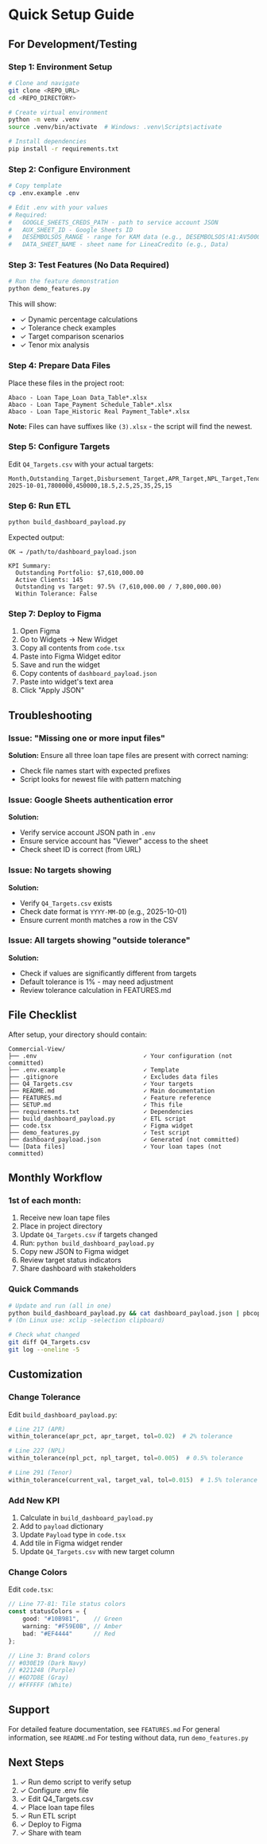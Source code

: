 # Quick Setup Guide

## For Development/Testing

### Step 1: Environment Setup
```bash
# Clone and navigate
git clone <REPO_URL>
cd <REPO_DIRECTORY>

# Create virtual environment
python -m venv .venv
source .venv/bin/activate  # Windows: .venv\Scripts\activate

# Install dependencies
pip install -r requirements.txt
```

### Step 2: Configure Environment
```bash
# Copy template
cp .env.example .env

# Edit .env with your values
# Required:
#   GOOGLE_SHEETS_CREDS_PATH - path to service account JSON
#   AUX_SHEET_ID - Google Sheets ID
#   DESEMBOLSOS_RANGE - range for KAM data (e.g., DESEMBOLSOS!A1:AV5000)
#   DATA_SHEET_NAME - sheet name for LineaCredito (e.g., Data)
```

### Step 3: Test Features (No Data Required)
```bash
# Run the feature demonstration
python demo_features.py
```

This will show:
- ✓ Dynamic percentage calculations
- ✓ Tolerance check examples
- ✓ Target comparison scenarios
- ✓ Tenor mix analysis

### Step 4: Prepare Data Files

Place these files in the project root:
```
Abaco - Loan Tape_Loan Data_Table*.xlsx
Abaco - Loan Tape_Payment Schedule_Table*.xlsx
Abaco - Loan Tape_Historic Real Payment_Table*.xlsx
```

**Note:** Files can have suffixes like `(3).xlsx` - the script will find the newest.

### Step 5: Configure Targets

Edit `Q4_Targets.csv` with your actual targets:
```csv
Month,Outstanding_Target,Disbursement_Target,APR_Target,NPL_Target,Tenor_30_Target,Tenor_60_Target,Tenor_90_Target,Tenor_90plus_Target
2025-10-01,7800000,450000,18.5,2.5,25,35,25,15
```

### Step 6: Run ETL
```bash
python build_dashboard_payload.py
```

Expected output:
```
OK → /path/to/dashboard_payload.json

KPI Summary:
  Outstanding Portfolio: $7,610,000.00
  Active Clients: 145
  Outstanding vs Target: 97.5% (7,610,000.00 / 7,800,000.00)
  Within Tolerance: False
```

### Step 7: Deploy to Figma

1. Open Figma
2. Go to Widgets → New Widget
3. Copy all contents from `code.tsx`
4. Paste into Figma Widget editor
5. Save and run the widget
6. Copy contents of `dashboard_payload.json`
7. Paste into widget's text area
8. Click "Apply JSON"

## Troubleshooting

### Issue: "Missing one or more input files"
**Solution:** Ensure all three loan tape files are present with correct naming:
- Check file names start with expected prefixes
- Script looks for newest file with pattern matching

### Issue: Google Sheets authentication error
**Solution:** 
- Verify service account JSON path in `.env`
- Ensure service account has "Viewer" access to the sheet
- Check sheet ID is correct (from URL)

### Issue: No targets showing
**Solution:**
- Verify `Q4_Targets.csv` exists
- Check date format is `YYYY-MM-DD` (e.g., 2025-10-01)
- Ensure current month matches a row in the CSV

### Issue: All targets showing "outside tolerance"
**Solution:**
- Check if values are significantly different from targets
- Default tolerance is 1% - may need adjustment
- Review tolerance calculation in FEATURES.md

## File Checklist

After setup, your directory should contain:

```
Commercial-View/
├── .env                              ✓ Your configuration (not committed)
├── .env.example                      ✓ Template
├── .gitignore                        ✓ Excludes data files
├── Q4_Targets.csv                    ✓ Your targets
├── README.md                         ✓ Main documentation
├── FEATURES.md                       ✓ Feature reference
├── SETUP.md                          ✓ This file
├── requirements.txt                  ✓ Dependencies
├── build_dashboard_payload.py        ✓ ETL script
├── code.tsx                          ✓ Figma widget
├── demo_features.py                  ✓ Test script
├── dashboard_payload.json            ✓ Generated (not committed)
└── [Data files]                      ✓ Your loan tapes (not committed)
```

## Monthly Workflow

### 1st of each month:
1. Receive new loan tape files
2. Place in project directory
3. Update `Q4_Targets.csv` if targets changed
4. Run: `python build_dashboard_payload.py`
5. Copy new JSON to Figma widget
6. Review target status indicators
7. Share dashboard with stakeholders

### Quick Commands
```bash
# Update and run (all in one)
python build_dashboard_payload.py && cat dashboard_payload.json | pbcopy
# (On Linux use: xclip -selection clipboard)

# Check what changed
git diff Q4_Targets.csv
git log --oneline -5
```

## Customization

### Change Tolerance
Edit `build_dashboard_payload.py`:
```python
# Line 217 (APR)
within_tolerance(apr_pct, apr_target, tol=0.02)  # 2% tolerance

# Line 227 (NPL)
within_tolerance(npl_pct, npl_target, tol=0.005)  # 0.5% tolerance

# Line 291 (Tenor)
within_tolerance(current_val, target_val, tol=0.015)  # 1.5% tolerance
```

### Add New KPI
1. Calculate in `build_dashboard_payload.py`
2. Add to `payload` dictionary
3. Update `Payload` type in `code.tsx`
4. Add tile in Figma widget render
5. Update `Q4_Targets.csv` with new target column

### Change Colors
Edit `code.tsx`:
```typescript
// Line 77-81: Tile status colors
const statusColors = {
    good: "#10B981",    // Green
    warning: "#F59E0B", // Amber
    bad: "#EF4444"      // Red
};

// Line 3: Brand colors
// #030E19 (Dark Navy)
// #221248 (Purple)
// #6D7D8E (Gray)
// #FFFFFF (White)
```

## Support

For detailed feature documentation, see `FEATURES.md`
For general information, see `README.md`
For testing without data, run `demo_features.py`

## Next Steps

1. ✓ Run demo script to verify setup
2. ✓ Configure .env file
3. ✓ Edit Q4_Targets.csv
4. ✓ Place loan tape files
5. ✓ Run ETL script
6. ✓ Deploy to Figma
7. ✓ Share with team
